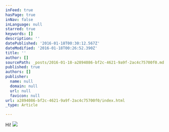 ```yaml
---
inFeed: true
hasPage: true
inNav: false
inLanguage: null
starred: true
keywords: []
description: ''
datePublished: '2016-01-18T00:30:12.567Z'
dateModified: '2016-01-18T00:26:52.390Z'
title: ''
author: []
sourcePath: _posts/2016-01-18-a2894086-bf2c-4621-9a9f-2ac4c75700f0.md
published: true
authors: []
publisher:
  name: null
  domain: null
  url: null
  favicon: null
url: a2894086-bf2c-4621-9a9f-2ac4c75700f0/index.html
_type: Article

---
```

Hi!
![](https://the-grid-user-content.s3-us-west-2.amazonaws.com/b6c189dc-995c-4d8c-be9f-7c8696e64be0.jpg)